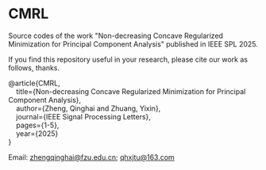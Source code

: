 # CMRL
Source codes of the work "Non-decreasing Concave Regularized Minimization for Principal Component Analysis" published in IEEE SPL 2025.

If you find this repository useful in your research, please cite our work as follows, thanks.

@article\{CMRL,<br/>
      &nbsp;&nbsp;&nbsp;&nbsp;title=\{Non-decreasing Concave Regularized Minimization for Principal Component Analysis\},<br/>
      &nbsp;&nbsp;&nbsp;&nbsp;author=\{Zheng, Qinghai and Zhuang, Yixin\},<br/>
      &nbsp;&nbsp;&nbsp;&nbsp;journal=\{IEEE Signal Processing Letters\},<br/>
      &nbsp;&nbsp;&nbsp;&nbsp;pages=\{1-5\},<br/>
      &nbsp;&nbsp;&nbsp;&nbsp;year=\{2025\}<br/>
\}<br/>

Email: zhengqinghai@fzu.edu.cn; qhxjtu@163.com


